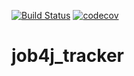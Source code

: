 [![Build Status](https://app.travis-ci.com/AlexeyMerkulov/job4j_tracker.svg?branch=master)](https://app.travis-ci.com/AlexeyMerkulov/job4j_tracker)
[![codecov](https://codecov.io/gh/AlexeyMerkulov/job4j_tracker/branch/master/graph/badge.svg?token=R9B56T0F52)](https://codecov.io/gh/AlexeyMerkulov/job4j_tracker)

# job4j_tracker